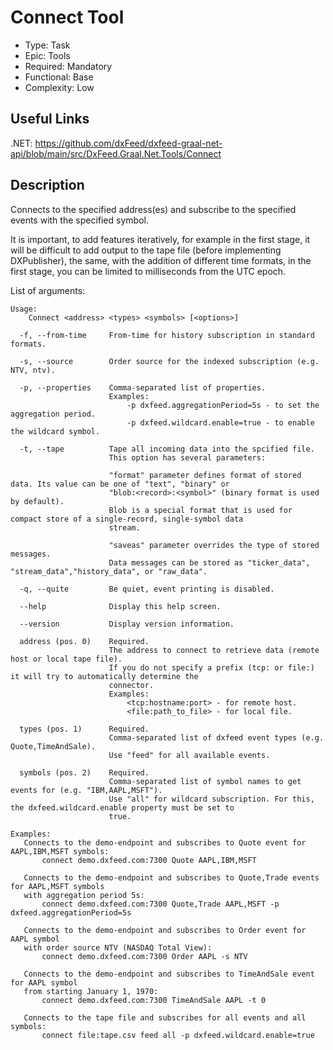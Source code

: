 # Connect Tool

* Type: Task
* Epic: Tools
* Required: Mandatory
* Functional: Base
* Complexity: Low

## Useful Links

.NET:
https://github.com/dxFeed/dxfeed-graal-net-api/blob/main/src/DxFeed.Graal.Net.Tools/Connect

## Description

Connects to the specified address(es) and subscribe to the specified events with the specified symbol.

It is important, to add features iteratively, for example in the first stage, it will be difficult to add output to the
tape file (before implementing DXPublisher), the same, with the addition of different time formats, in the first stage,
you can be limited to milliseconds from the UTC epoch.

List of arguments:

```
Usage:
    Connect <address> <types> <symbols> [<options>]

  -f, --from-time     From-time for history subscription in standard formats.

  -s, --source        Order source for the indexed subscription (e.g. NTV, ntv).

  -p, --properties    Comma-separated list of properties.
                      Examples:
                          -p dxfeed.aggregationPeriod=5s - to set the aggregation period.
                          -p dxfeed.wildcard.enable=true - to enable the wildcard symbol.

  -t, --tape          Tape all incoming data into the spcified file.
                      This option has several parameters:

                      "format" parameter defines format of stored data. Its value can be one of "text", "binary" or
                      "blob:<record>:<symbol>" (binary format is used by default).
                      Blob is a special format that is used for compact store of a single-record, single-symbol data
                      stream.

                      "saveas" parameter overrides the type of stored messages.
                      Data messages can be stored as "ticker_data", "stream_data","history_data", or "raw_data".

  -q, --quite         Be quiet, event printing is disabled.

  --help              Display this help screen.

  --version           Display version information.

  address (pos. 0)    Required.
                      The address to connect to retrieve data (remote host or local tape file).
                      If you do not specify a prefix (tcp: or file:) it will try to automatically determine the
                      connector.
                      Examples:
                          <tcp:hostname:port> - for remote host.
                          <file:path_to_file> - for local file.

  types (pos. 1)      Required.
                      Comma-separated list of dxfeed event types (e.g. Quote,TimeAndSale).
                      Use "feed" for all available events.

  symbols (pos. 2)    Required.
                      Comma-separated list of symbol names to get events for (e.g. "IBM,AAPL,MSFT").
                      Use "all" for wildcard subscription. For this, the dxfeed.wildcard.enable property must be set to
                      true.

Examples:
   Connects to the demo-endpoint and subscribes to Quote event for AAPL,IBM,MSFT symbols:
       connect demo.dxfeed.com:7300 Quote AAPL,IBM,MSFT

   Connects to the demo-endpoint and subscribes to Quote,Trade events for AAPL,MSFT symbols
   with aggregation period 5s:
       connect demo.dxfeed.com:7300 Quote,Trade AAPL,MSFT -p dxfeed.aggregationPeriod=5s

   Connects to the demo-endpoint and subscribes to Order event for AAPL symbol
   with order source NTV (NASDAQ Total View):
       connect demo.dxfeed.com:7300 Order AAPL -s NTV

   Connects to the demo-endpoint and subscribes to TimeAndSale event for AAPL symbol
   from starting January 1, 1970:
       connect demo.dxfeed.com:7300 TimeAndSale AAPL -t 0

   Connects to the tape file and subscribes for all events and all symbols:
       connect file:tape.csv feed all -p dxfeed.wildcard.enable=true
```
